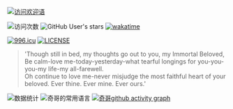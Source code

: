 [![访问欢迎语](https://readme-typing-svg.herokuapp.com?size=24&duration=5550&color=171A9AFD&center=true&vCenter=true&width=500&height=70&lines=%E7%8E%AB%E7%91%B0%E6%9C%89%E7%8E%AB%E7%91%B0%E7%9A%84%E8%8A%B1%E6%B5%B7%EF%BC%8C%E8%94%B7%E8%96%87%E6%9C%89%E8%94%B7%E8%96%87%E7%9A%84%E7%AA%97%E5%8F%B0%E3%80%82)](https://git.io/typing-svg)

![访问次数](https://visitor-badge.glitch.me/badge?page_id=Geek-monk) ![GitHub User's stars](https://img.shields.io/github/stars/Geek-monk?style=social) [![wakatime](https://wakatime.com/badge/user/c71469ab-ac59-4269-bfe4-f9200c6b151d.svg)](https://wakatime.com/@c71469ab-ac59-4269-bfe4-f9200c6b151d)

[![996.icu](https://img.shields.io/badge/link-996.icu-red.svg)](https://996.icu) [![LICENSE](https://img.shields.io/badge/license-Anti%20996-blue.svg)](https://github.com/996icu/996.ICU/blob/master/LICENSE)

>'Though still in bed, my thoughts go out to you, my Immortal Beloved,   
>Be calm-love me-today-yesterday-what tearful longings for you-you-you-my life-my all-farewell.   
>Oh continue to love me-never misjudge the most faithful heart of your beloved. Ever thine. Ever mine. Ever ours.'  

![数据统计](https://metrics.lecoq.io/Geek-monk?template=classic&config.timezone=Asia%2FShanghai)
![奇哥的常用语言](https://github-readme-stats.vercel.app/api/top-langs/?username=Geek-monk&layout=Demo&hide_border=true&langs_count=5)
[![奇哥github activity graph](https://activity-graph.herokuapp.com/graph?username=Geek-monk)](https://github.com/ashutosh00710/github-readme-activity-graph)

